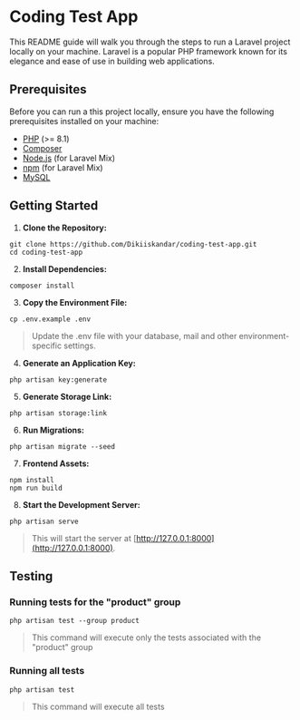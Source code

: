 # Coding Test App
This README guide will walk you through the steps to run a Laravel project locally on your machine. Laravel is a popular PHP framework known for its elegance and ease of use in building web applications.

## Prerequisites
Before you can run a this project locally, ensure you have the following prerequisites installed on your machine:

- [PHP](https://www.php.net/) (>= 8.1)
- [Composer](https://getcomposer.org/)
- [Node.js](https://nodejs.org/) (for Laravel Mix)
- [npm](https://www.npmjs.com/) (for Laravel Mix)
- [MySQL](https://www.mysql.com/)

## Getting Started

1.  **Clone the Repository:**
```
git clone https://github.com/Dikiiskandar/coding-test-app.git
cd coding-test-app
```
2.  **Install Dependencies:**
```
composer install
```
3.  **Copy the Environment File:**
```
cp .env.example .env
```
> Update the .env file with your database, mail and other environment-specific settings.
4.  **Generate an Application Key:**
```
php artisan key:generate
```
5.  **Generate Storage Link:**
```
php artisan storage:link
```
6.  **Run Migrations:**
```
php artisan migrate --seed
```
7.  **Frontend Assets:**
```
npm install 
npm run build
```
8.  **Start the Development Server:**
```
php artisan serve
```
>This will start the server at [http://127.0.0.1:8000](http://127.0.0.1:8000).

## Testing
### Running tests for the "product" group
```
php artisan test --group product
```
>This command will execute only the tests associated with the "product" group

### Running all tests

```
php artisan test
```
>This command will execute all tests
